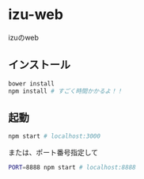 # izu-web

izuのweb


## インストール

```bash
bower install
npm install # すごく時間かかるよ！！
```


## 起動

```bash
npm start # localhost:3000
```

または、ポート番号指定して

```bash
PORT=8888 npm start # localhost:8888
```
